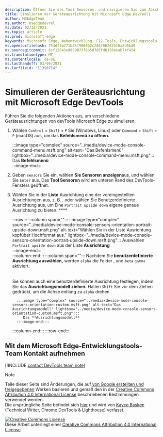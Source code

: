 ```yaml
---
description: Öffnen Sie das Tool Sensoren, und navigieren Sie zum Abschnitt Ausrichtung.
title: Simulieren der Geräteausrichtung mit Microsoft Edge DevTools
author: MSEdgeTeam
ms.author: msedgedevrel
ms.date: 02/12/2021
ms.topic: article
ms.prod: microsoft-edge
keywords: Microsoft Edge, Webentwicklung, F12-Tools, Entwicklungstools
ms.openlocfilehash: 754df3b271b44f986802c2847862624f6a8b5bd9
ms.sourcegitcommit: 6cf12643e9959873f8b5d785fd6158eeab74f424
ms.translationtype: MT
ms.contentlocale: de-DE
ms.lasthandoff: 03/06/2021
ms.locfileid: "11398714"
---
```

<!-- Copyright Kayce Basques 

   Licensed under the Apache License, Version 2.0 (the "License");
   you may not use this file except in compliance with the License.
   You may obtain a copy of the License at

       https://www.apache.org/licenses/LICENSE-2.0

   Unless required by applicable law or agreed to in writing, software
   distributed under the License is distributed on an "AS IS" BASIS,
   WITHOUT WARRANTIES OR CONDITIONS OF ANY KIND, either express or implied.
   See the License for the specific language governing permissions and
   limitations under the License.  -->

# <a name="simulate-device-orientation-with-microsoft-edge-devtools"></a>Simulieren der Geräteausrichtung mit Microsoft Edge DevTools  

Führen Sie die folgenden Aktionen aus, um verschiedene Geräteausrichtungen von devTools Microsoft Edge zu simulieren.  

<!--todo: update device orientation section when available -->  

1.  Wählen `Control` + `Shift` + `P` Sie \(Windows, Linux\) oder `Command` + `Shift` + `P` \(macOS\) aus, um das **Befehlsmenü zu öffnen.**  
    
    :::image type="complex" source="../media/device-mode-console-command-menu.msft.png" alt-text="Das Befehlsmenü" lightbox="../media/device-mode-console-command-menu.msft.png":::
       Das **Befehlsmenü**  
    :::image-end:::  
    
1.  Geben `sensors` Sie ein, wählen **Sie Sensoren anzeigen**aus, und wählen Sie `Enter` aus.  Das **Tool Sensoren** wird am unteren Rand des DevTools-Fensters geöffnet.  
1.  Wählen Sie in der **Liste** Ausrichtung eine der voreingestellten Ausrichtungen aus, z. B. , oder wählen Sie Benutzerdefinierte Ausrichtung aus, um Eine `Portrait upside down` eigene genaue Ausrichtung zu bieten. ****  
    
    :::row:::
       :::column span="":::
          :::image type="complex" source="../media/device-mode-console-sensors-orientation-portrait-upside-down.msft.png" alt-text="Wählen Sie in der Liste Ausrichtung kopfüber Hochformat aus." lightbox="../media/device-mode-console-sensors-orientation-portrait-upside-down.msft.png":::
             Auswählen `Portrait upside down` aus der Liste **Ausrichtung**  
          :::image-end:::  
       :::column-end:::
       :::column span="":::
          Nachdem Sie **benutzerdefinierte Ausrichtung auswählen,** werden `alpha` die Felder , und `beta` `gamma` aktiviert.  
          <!--To understand how each axis works, navigate to [Alpha][alpha], [Beta][beta], and [Gamma][gamma].  -->  
          <!--todo: update links to alpha, beta, and gamma section when available -->  
          Sie können auch eine benutzerdefinierte Ausrichtung festlegen, indem Sie das **Ausrichtungsmodell ziehen.**  Halten `Shift` Sie vor dem Ziehen gedrückt, um die Achse entlang zu `alpha` drehen.  
          
          :::image type="complex" source="../media/device-mode-console-sensors-orientation-custom.msft.png" alt-text="Das Ausrichtungsmodell" lightbox="../media/device-mode-console-sensors-orientation-custom.msft.png":::
             Das **Ausrichtungsmodell**  
          :::image-end:::  
       :::column-end:::
    :::row-end:::
    
## <a name="getting-in-touch-with-the-microsoft-edge-devtools-team"></a>Mit dem Microsoft Edge-Entwicklungstools-Team Kontakt aufnehmen  

[!INCLUDE [contact DevTools team note](../includes/contact-devtools-team-note.md)]  

<!-- links -->  

<!--[WebFundamentasNativeHardwareDeviceOrientationIndex]: /web/fundamentals/native-hardware/device-orientation/index "Device Orientation & Motion"  -->  
<!--[WebFundamentasNativeHardwareDeviceOrientationIndexAlpha]: /web/fundamentals/native-hardware/device-orientation/index#alpha "Alpha - Device Orientation & Motion"  -->  
<!--[WebFundamentasNativeHardwareDeviceOrientationIndexBeta]: /web/fundamentals/native-hardware/device-orientation/index#beta "Beta - Device Orientation & Motion"  -->  
<!--[WebFundamentasNativeHardwareDeviceOrientationIndexGamma]: /web/fundamentals/native-hardware/device-orientation/index#gamma "Gamma - Device Orientation & Motion"  -->  

> [!NOTE]
> Teile dieser Seite sind Änderungen, die auf [von Google erstellten und freigegebenen][GoogleSitePolicies] Werken basieren und gemäß den in der [Creative Commons Attribution 4.0 International License][CCA4IL] beschriebenen Bestimmungen verwendet werden.  
> Die ursprüngliche Seite befindet sich [hier](https://developers.google.com/web/tools/chrome-devtools/device-mode/orientation) und wird von [Kayce Basken][KayceBasques] \(Technical Writer, Chrome DevTools \& Lighthouse\) verfasst.  

[![Creative Commons License][CCby4Image]][CCA4IL]  
Diese Arbeit unterliegt einer [Creative Commons Attribution 4.0 International License][CCA4IL].  

[CCA4IL]: https://creativecommons.org/licenses/by/4.0  
[CCby4Image]: https://i.creativecommons.org/l/by/4.0/88x31.png  
[GoogleSitePolicies]: https://developers.google.com/terms/site-policies  
[KayceBasques]: https://developers.google.com/web/resources/contributors/kaycebasques  
